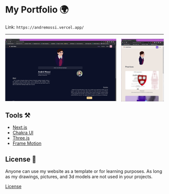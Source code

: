 # My Portfolio 🌍

Link: `https://andremossi.vercel.app/`

<hr>
    <img align="right" src="WebPic_2.png" width="26.7%"/>
    <img src="WebPic_1.png" width="70%" />
</hr>

## Tools ⚒️

-   [Next.js]()
-   [Chakra UI]()
-   [Three.js]()
-   [Frame Motion]()

## License 🪪

Anyone can use my website as a template or for learning purposes. As long
as my drawings, pictures, and 3d models are not used in your projects.

[License](https://github.com/AndreM222/AndreMossi-Portfolio/blob/master/License)
